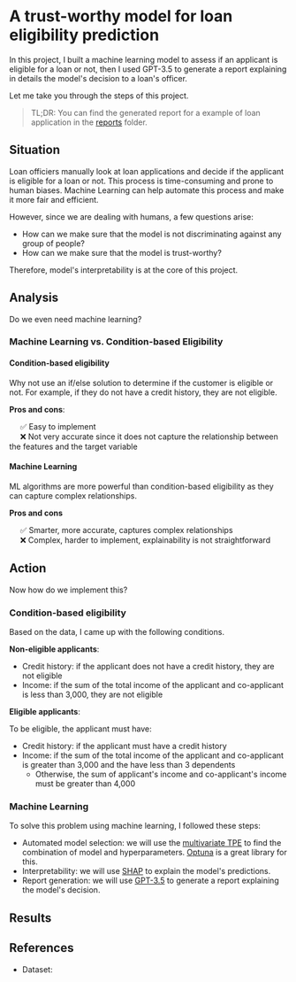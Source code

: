 
# A trust-worthy model for loan eligibility prediction

In this project, I built a machine learning model to assess if an applicant is eligible for a loan or not, then I used GPT-3.5 to generate a report explaining in details the model's decision to a loan's officer. 

<!-- 
In this project, I built a Machine Learning model to predict loan eligibility. Since I was working on a problem that involves humans, there were ethical concerns. I needed to make sure that my model was trust-worthy, unbiased and was not discriminating against any group of people. 
Therefore, explanability was at the core of this project. I made sure to explain the model's logic and its predictions using SHAP values. -->

Let me take you through the steps of this project.

> TL;DR: You can find the generated report for a example of loan application in the [reports](reports) folder.

## Situation

Loan officiers manually look at loan applications and decide if the applicant is eligible for a loan or not. This process is time-consuming and prone to human biases. Machine Learning can help automate this process and make it more fair and efficient.

However, since we are dealing with humans, a few questions arise:
- How can we make sure that the model is not discriminating against any group of people?
- How can we make sure that the model is trust-worthy?

Therefore, model's interpretability is at the core of this project.

## Analysis

Do we even need machine learning?

### Machine Learning vs. Condition-based Eligibility

#### Condition-based eligibility

Why not use an if/else solution to determine if the customer is eligible or not. For example, if they do not have a credit history, they are not eligible.

**Pros and cons**:

&nbsp;&nbsp;&nbsp;&nbsp; ✅ Easy to implement \
&nbsp;&nbsp;&nbsp;&nbsp; ❌ Not very accurate since it does not capture the relationship between the features and the target variable

#### Machine Learning

ML algorithms are more powerful than condition-based eligibility as they can capture complex relationships.

**Pros and cons**

&nbsp;&nbsp;&nbsp;&nbsp; ✅ Smarter, more accurate, captures complex relationships \
&nbsp;&nbsp;&nbsp;&nbsp; ❌ Complex, harder to implement, explainability is not straightforward

## Action

Now how do we implement this?

### Condition-based eligibility

Based on the data, I came up with the following conditions.

**Non-eligible applicants**:

- Credit history: if the applicant does not have a credit history, they are not eligible
- Income: if the sum of the total income of the applicant and co-applicant is less than 3,000, they are not eligible

**Eligible applicants**:

To be eligible, the applicant must have:
- Credit history: if the applicant must have a credit history
- Income: if the sum of the total income of the applicant and co-applicant is greater than 3,000 and the have less than 3 dependents
    - Otherwise, the sum of applicant's income and co-applicant's income must be greater than 4,000

### Machine Learning

To solve this problem using machine learning, I followed these steps:

- Automated model selection: we will use the [multivariate TPE](https://tech.preferred.jp/en/blog/multivariate-tpe-makes-optuna-even-more-powerful/) to find the combination of model and hyperparameters. [Optuna](https://optuna.org/) is a great library for this.
- Interpretability: we will use [SHAP](https://shap.readthedocs.io/en/latest/) to explain the model's predictions.
- Report generation: we will use [GPT-3.5](https://platform.openai.com/docs/models) to generate a report explaining the model's decision.

## Results

<!-- I first used a condition-based approach before even thinking about machine learning.
I got the following results:
- Accuracy: 0.81
- F1 score: 0.88
- Precision: 0.88
- Recall: 0.88

Obviously, I needed to use machine learning.  -->


## References

- Dataset: